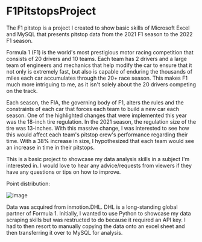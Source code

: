 # F1PitstopsProject
The F1 pitstop is a project I created to show basic skills of Microsoft Excel and MySQL that presents pitstop data from the 2021 F1 season to the 2022 F1 season.

Formula 1 (F1) is the world's most prestigious motor racing competition that consists of 20 drivers and 10 teams. 
Each team has 2 drivers and a large team of engineers and mechanics that help modify the car to ensure that it not only is extremely fast, but also is capable of enduring the thousands of miles each car accumulates through the 20+ race season.
This makes F1 much more intriguing to me, as it isn't solely about the 20 drivers competing on the track.

Each season, the FIA, the governing body of F1, alters the rules and the constraints of each car that forces each team to build a new car each season. One of the highlighted changes that were implemented this year was the 18-inch tire regulation.
In the 2021 season, the regulation size of the tire was 13-inches. With this massive change, I was interested to see how this would affect each team's pitstop crew's performance regarding their time. With a 38% increase in size, I hypothesized that each team would see an increase in time in their pitstops.

This is a basic project to showcase my data analysis skills in a subject I'm interested in. I would love to hear any advice/requests from viewers if they have any questions or tips on how to improve.

Point distribution:

![image](https://user-images.githubusercontent.com/47574914/195957618-67e67f1a-4060-4531-afad-4d90f303097e.png)

Data was acquired from inmotion.DHL. DHL is a long-standing global partner of Formula 1. Initially, I wanted to use Python to showcase my data scraping skills but was restructed to do because it required an API key. I had to then resort to manually copying the data onto an excel sheet and then transferring it over to MySQL for analysis.
